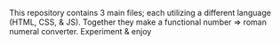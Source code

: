 This repository contains 3 main files; each utilizing a different language (HTML, CSS, & JS). 
Together they make a functional number => roman numeral converter. Experiment & enjoy
